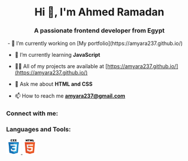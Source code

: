 <h1 align="center">Hi 👋, I'm Ahmed Ramadan</h1>
<h3 align="center">A passionate frontend developer from Egypt</h3>

<img src="https://dribbble.com/shots/4171367-Coding-Freak/attachments/10240400?mode=media" alt="">
- 🔭 I’m currently working on [My portfolio](https://amyara237.github.io/)

- 🌱 I’m currently learning **JavaScript**

- 👨‍💻 All of my projects are available at [https://amyara237.github.io/](https://amyara237.github.io/)

- 💬 Ask me about **HTML and CSS**

- 📫 How to reach me **amyara237@gmail.com**

<h3 align="left">Connect with me:</h3>
<p align="left">
</p>

<h3 align="left">Languages and Tools:</h3>
<p align="left"> <a href="https://www.w3schools.com/css/" target="_blank" rel="noreferrer"> <img src="https://raw.githubusercontent.com/devicons/devicon/master/icons/css3/css3-original-wordmark.svg" alt="css3" width="40" height="40"/> </a> <a href="https://www.w3.org/html/" target="_blank" rel="noreferrer"> <img src="https://raw.githubusercontent.com/devicons/devicon/master/icons/html5/html5-original-wordmark.svg" alt="html5" width="40" height="40"/> </a> </p>
